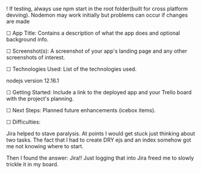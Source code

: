 ! If testing, always use npm start in the root folder(built for cross platform devving).  Nodemon may work initially but problems can occur if changes are made

☐ App Title: Contains a description of what the app does and optional background info.

☐ Screenshot(s): A screenshot of your app's landing page and any other screenshots of interest.

☐ Technologies Used: List of the technologies used.

nodejs version 12.16.1

☐ Getting Started: Include a link to the deployed app and your Trello board with the project's planning.

☐ Next Steps: Planned future enhancements (icebox items).

☐ Difficulties:

Jira helped to stave paralysis. At points I would get stuck just thinking about two tasks. The fact that I had to create DRY ejs and an index somehow got me not knowing where to start.

Then I found the answer: Jira!! Just logging that into Jira freed me to slowly trickle it in my board.
